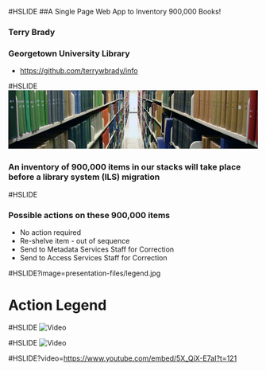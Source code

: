 #HSLIDE
##A Single Page Web App to Inventory 900,000 Books!

### Terry Brady
### Georgetown University Library

- https://github.com/terrywbrady/info

#HSLIDE
![Lauinger Library Stacks](presentation-files/stacks.jpg)

### An inventory of 900,000 items in our stacks will take place before a library system (ILS) migration

#HSLIDE
### Possible actions on these 900,000 items
- No action required
- Re-shelve item - out of sequence
- Send to Metadata Services Staff for Correction
- Send to Access Services Staff for Correction

#HSLIDE?image=presentation-files/legend.jpg
# Action Legend

#HSLIDE
![Video](https://www.youtube.com/watch?v=5X_QiX-E7aI&feature=youtu.be&t=122)

#HSLIDE
![Video](https://www.youtube.com/embed/5X_QiX-E7aI?t=121)


#HSLIDE?video=https://www.youtube.com/embed/5X_QiX-E7aI?t=121
